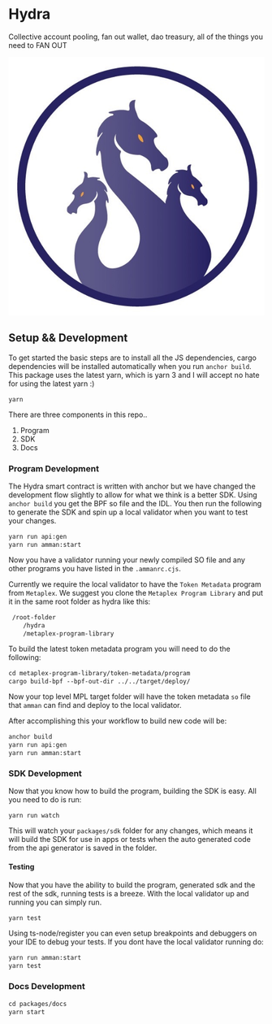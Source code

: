 # Hydra
Collective account pooling, fan out wallet, dao treasury, all of the things you need to FAN OUT

![](/packages/docs/static/img/logo.jpeg)

## Setup && Development 
To get started the basic steps are to install all the JS dependencies, cargo dependencies will be installed automatically when you run `anchor build`.
This package uses the latest yarn, which is yarn 3 and I will accept no hate for using the latest yarn :)
```
yarn
```
There are three components in this repo..
1. Program
2. SDK
3. Docs

### Program Development
The Hydra smart contract is written with anchor but we have changed the development flow slightly to allow for what we think is a better SDK. 
Using `anchor build` you get the BPF so file and the IDL. You then run the following to generate the SDK and spin up a local validator when you want to test your changes.
```shell
yarn run api:gen
yarn run amman:start
```
Now you have a validator running your newly compiled SO file and any other programs you have listed in the `.ammanrc.cjs`.

Currently we require the local validator to have the `Token Metadata` program from `Metaplex`. We suggest you clone the `Metaplex Program Library` and put it in the same root folder as hydra like this:
```shell
 /root-folder
    /hydra
    /metaplex-program-library
```
To build the latest token metadata program you will need to do the following:
```shell
cd metaplex-program-library/token-metadata/program
cargo build-bpf --bpf-out-dir ../../target/deploy/
```
Now your top level MPL target folder will have the token metadata `so` file that `amman` can find and deploy to the local validator.

After accomplishing this your workflow to build new code will be:

```shell
anchor build
yarn run api:gen
yarn run amman:start
```

### SDK Development
Now that you know how to build the program, building the SDK is easy. All you need to do is run:
```shell
yarn run watch
```
This will watch your `packages/sdk` folder for any changes, which means it will build the SDK for use in apps or tests when the auto generated code from the api generator is saved in the folder.

#### Testing
Now that you have the ability to build the program, generated sdk and the rest of the sdk, running tests is a breeze.
With the local validator up and running you can simply run.
```shell
yarn test
```
Using ts-node/register you can even setup breakpoints and debuggers on your IDE to debug your tests.
If you dont have the local validator running do:
```shell
yarn run amman:start 
yarn test
```


### Docs Development
```shell
cd packages/docs
yarn start
```
